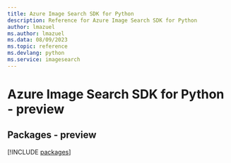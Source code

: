 ```yaml
---
title: Azure Image Search SDK for Python
description: Reference for Azure Image Search SDK for Python
author: lmazuel
ms.author: lmazuel
ms.data: 08/09/2023
ms.topic: reference
ms.devlang: python
ms.service: imagesearch
---
```

# Azure Image Search SDK for Python - preview
## Packages - preview
[!INCLUDE [packages](image-search-index.md)]